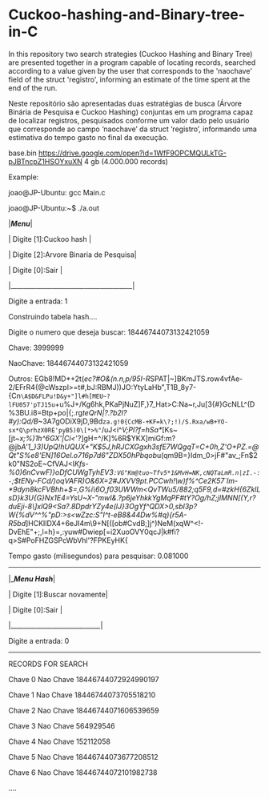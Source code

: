 # Cuckoo-hashing-and-Binary-tree-in-C
In this repository two search strategies (Cuckoo Hashing and Binary Tree) are presented together in a program capable of locating records, searched according to a value given by the user that corresponds to the 'naochave' field of the struct 'registro', informing an estimate of the time spent at the end of the run.

Neste repositório são apresentadas duas estratégias de busca (Árvore Binária de Pesquisa e Cuckoo Hashing) conjuntas em um programa capaz de localizar registros, pesquisados conforme um valor dado pelo usuário que corresponde ao campo ‘naochave’ da struct ‘registro’, informando uma estimativa do tempo gasto no final da execução.

base.bin https://drive.google.com/open?id=1WfF9OPCMQULkTG-pJBTncpZ1HSOYxuXN  4 gb (4.000.000 records)

Example:

joao@JP-Ubuntu: gcc Main.c

joao@JP-Ubuntu:~$ ./a.out

|_________________Menu_________________|

| Digite [1]:Cuckoo hash               |

| Digite [2]:Arvore Binaria de Pesquisa|

| Digite [0]:Sair                      |

|______________________________________|

Digite a entrada: 1

Construindo tabela hash....

Digite o numero que deseja buscar: 18446744073132421059

Chave: 3999999

NaoChave: 18446744073132421059

Outros: EGb8!MD*+2t(*ec?#O&(n.n,p/95I-R*SPAT|~]BKmJTS.row4vfAe-2/EFrR4{@cWszpl>=t#,bJ:RBMJ))JO:YtyLaHb",T1B_8y7-{Cn`\A$D&FLPu!D&y+"]l#h[MEU~?lFU057'pTJ15u`+u%J+/Kg6hk,PKaPjNuZ]F,}7_Hat>C:Na~r,Ju[3{#}GcNLL^(D%3BU.i8=Btp+po|{;.rg*teQrN|?.?b2l?#y):Qd/B*~3A7gODiX9jD,9Bd`za.g!0{CcMB-+KF=k\?;!)/S.Rxa/wB+YO-sx*Q\prhzX0RE'pyB5)0\[*>%"`/uJ<i^_V;PI?f=hSa*_[Ks~[jt~*x;%)1h^6GX'|Ci<*'?]gH=^/K]%6R$YKX]miGf:m?@jb*A'1_}3)UpQ!hUQUX+"K$*5J,hRJCXGgxh3sfE7WQgqT=C+0h,Z'O+PZ.=@Qt"S*%e8'EN]16Oel.o716p7d6"ZDX50hPbqob*u(qm9B=}Idm_0>jF#"av_;Fn$2k0"NS2oE~CfVAJ<I*Kfs-%0)6nCvwF)}oDfCUWgTyhEV3`:VG"Km@tuo~Tfv5*1&MvH=NK,cNQTaLmR.n|zI.-:-`;$tENy-FCd/)oqVAFR)O&6X=2#JXVV9pt.PCCwh!\w)f%^Ce2K57`lm-*9dyn8kcFVBhh+$_=,G\%i\6O,f03UWWm<QvTWu5/882\;q5F9,d=#zkH{6ZklLsD}k3U{G}Nx1E4=YsU~X-"mwI&.?p6jeYhkkYgMqPF#tY?Og/hZ;jIMNN[(Y,r?duEji-8\\]xlQ9<Sa?.8DpdrYZy4e(lJ}3OgYf^QDX>0,sbl3p?W{%dV^^%_"pD:>s<wZzc:S"I^t-eB8&44Dw%#q){r5A-R5bd*]HCKIlDX4+6eJI4m\9+N[([ob#CvdB;]j^)NeM(xqW^<!-DvEhE"+;,l=h}=,:yuw#Dwiep[=i2XuoOVY0qcJ|k#fi?q>S#PoFHZGSPcWbVhl'?FPKEyHK{

Tempo gasto (milisegundos) para pesquisar: 0.081000
 ____________________________
|__________Menu Hash_________|

| Digite [1]:Buscar novamente|

| Digite [0]:Sair            |

|____________________________|

Digite a entrada: 0

-------------------------------------------------------------------

RECORDS FOR SEARCH


Chave 0
Nao  Chave 18446744072924990197

Chave 1
Nao  Chave 18446744073705518210

Chave 2
Nao  Chave 18446744071606539659

Chave 3
Nao  Chave 564929546

Chave 4
Nao  Chave 152112058

Chave 5
Nao  Chave 18446744073677208512

Chave 6
Nao  Chave 18446744072101982738

....


